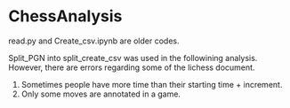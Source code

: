 # ChessAnalysis

read.py and Create_csv.ipynb are older codes.

Split_PGN into split_create_csv was used in the followining analysis.
However, there are errors regarding some of the lichess document.
1. Sometimes people have more time than their starting time + increment.
2. Only some moves are annotated in a game.

